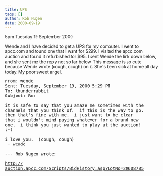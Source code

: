 ```yaml
---
title: UPS
tags: []
author: Rob Nugen
date: 2000-09-19
---
```


<p class=date>5pm Tuesday 19 September 2000

<p>Wende and I have decided to get a UPS for my computer.  I went to
apcc.com and found one that I want for $299.  I visited the apcc.com auction
and found it refurbished for $95.  I sent Wende the link down below, and she
sent me the reply not so far below.  This message is so cute because Wende
wrote (cough, cough) on it.  She's been sick at home all day today.  My poor
sweet angel.

<pre>
From: Wende
Sent: Tuesday, September 19, 2000 5:29 PM
To: thunderrabbit
Subject: Re:

it is safe to say that you amaze me sometimes with the
channels that you think of.  if this is the way to go,
then that's fine with me.  i just want to be clear
that i wouldn't mind paying whatever for a brand new
one.  i think you just wanted to play at the auction!
;-)

i love you.  (cough, cough)
 - wende

--- Rob Nugen wrote:

<a
href="http://auction.apcc.com/Scripts/BidHistory.asp?LotNo=20608785">http://
auction.apcc.com/Scripts/BidHistory.asp?LotNo=20608785</a>
</pre>

